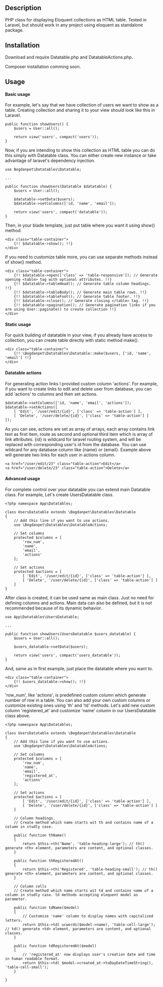 ## Description
PHP class for displaying Eloquent collections as HTML table. Tested in Laravel, but should work in any project using eloquent as standalone package.
## Installation
Download and require Datatable.php and DatatableActions.php.

Composer installation comming soon.
## Usage
#### Basic usage
For example, let's say that we have collection of users we want to show as a table. Creating collection and sharing it to your view should look like this in Laravel.
```
public function showUsers() {
    $users = User::all();

    return view('users', compact('users'));
}
```
Now, if you are intending to show this collection as HTML table you can do this simply with Datatable class. You can either create new instance or take advantage of laravel's dependency injection.
```
use Bogdanpet\Datatables\Datatable;

...

public function showUsers(Datatable $datatable) {
    $users = User::all();
    
    $datatable->setData($users);
    $datatable->setColumns(['id, 'name', 'email']);

    return view('users', compact('datatable'));
}
```
Then, in your blade template, just put table where you want it using show() method.
```
<div class="table-container">
    {!! $datatable->show(); !!}
</div>
```
If you need to customize table more, you can use separate methods instead of show() method.
```
<div class="table-container">
    {!! $datatable->open(['class' => 'table-responsive']); // Generate opening <table> tag with optional attributes. !!}
    {!! $datatable->tableHead(); // Generate table column headings. !!}
    {!! $datatable->tableBody(); // Generate main table rows. !!}
    {!! $datatable->tableFoot(); // Generate table footer. !!}
    {!! $datatable->close(); // Generate closing </table> tag. !!}
    {!! $datatable->pagination(); // Generate pagination links if you are using User::paginate() to create collection !!}
</div>
```
#### Static usage
For quick building of datatable in your view, if you already have access to collection, you can create table directly with static method make().
```
<div class="table-container">
    {!! \Bogdanpet\Datatables\Datatable::make($users, ['id, 'name', 'email'] !!}
</div>
```
#### Datatable actions
For generating action links I provided custom column 'actions'. For example, if you want to create links to edit and delete user from database, you can add 'actions' to columns and then set actions.
```
$datatable->setColumns(['id, 'name', 'email', 'actions']);
$datatable->setActions([
    [ 'Edit', '/user/edit/{id}', ['class' => 'table-action'] ],
    [ 'Delete', '/user/delete/{id}', ['class' => 'table-action'] ]
]);
```
As you can see, actions are set as array of arrays, each array contains link text as first item, route as second and optional third item which is array of link attributes.
{id} is wildcard for laravel routing system, and will be replaced with corresponding user's id from the database. You can use wildcard for any database column like {name} or {email}.
Example above will generate two links for each user in actions column.
```
<a href="/user/edit/23" class="table-action">Edit</a>
<a href="/user/delete/23" class="table-action">Delete</a>
```
#### Advanced usage
For complete control over your datatable you can extend main Datatable class. For example, Let's create UsersDatatable class.
```
<?php namespace App\Datatables;

class UsersDatatable extends \Bogdanpet\Datatables\Datatable
{
    // Add this line if you want to use actions.
    use \Bogdanpet\Datatables\DatatableActions;

    // Set columns
    protected $columns = [
        'row_num',
        'name',
        'email',
        'actions'
    ];
    
    // Set actions
    protected $actions = [
        [ 'Edit', '/user/edit/{id}', ['class' => 'table-action'] ],
        [ 'Delete', '/user/delete/{id}', ['class' => 'table-action'] ]
    ]
}
```
After class is created, it can be used same as main class. Just no need for defining columns and actions. Main data can also be defined, but it is not recommended because of its dynamic behavior.
```
use App\Datatables\UsersDatatable;

...

public function showUsers(UsersDatatable $users_datatable) {
    $users = User::all();
    
    $users_datatable->setData($users);

    return view('users', compact('users_datatable'));
}
```
And, same as in first example, just place the datatable where you want to.
```
<div class="table-container">
    {!! $users_datatable->show(); !!}
</div>
```
'row_num', like 'actions', is predefined custom column which generate number of row in a table. You can also add your own custom columns or customize existing ones using 'th' and 'td' methods. Let's add new custom column 'registered_at' and customize 'name' column in our UsersDatatable class above.
```
<?php namespace App\Datatables;

class UsersDatatable extends \Bogdanpet\Datatables\Datatable
{
    // Add this line if you want to use actions.
    use \Bogdanpet\Datatables\DatatableActions;

    // Set columns
    protected $columns = [
        'row_num',
        'name',
        'email',
        'registered_at',
        'actions'
    ];
    
    // Set actions
    protected $actions = [
        [ 'Edit', '/user/edit/{id}', ['class' => 'table-action'] ],
        [ 'Delete', '/user/delete/{id}', ['class' => 'table-action'] ]
    ]
    
    // Column headings.
    // Create method which name starts wit th and contains name of a column in studly case.
    
    public function thName()
    {
        return $this->th('Name', 'table-heading-large'); // th() generate <th> element, parameters are content, and optional classes.
    }
    
    public function thRegisteredAt()
    {
        return $this->th('Registered', 'table-heading-small'); // th() generate <th> element, parameters are content, and optional classes.
    }
    
    // Column cells
    // Create method which name starts wit td and contains name of a column in studly case. td methods accepting eloquent model as parameter.
    
    public function tdName($model)
    {
        // Customize 'name' column to display names with capitalized letters.
        return $this->td( ucwords($model->name), 'table-cell-large'); // td() generate <td> element, parameters are content, and optional classes.
    }
    
    public function tdRegisteredAt($model)
    {
        // 'registered_at' now displays user's creation date and time in human readable format.
        return $this->td( $model->created_at->toDayDateTimeString(), 'table-cell-small');
    }
    
}
```
